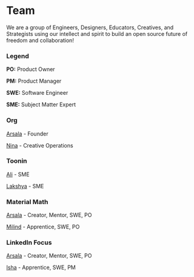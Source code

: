 # Team

We are a group of Engineers, Designers, Educators, Creatives, and Strategists using our intellect and spirit to build an open source future of freedom and collaboration!

### Legend
**PO:** Product Owner

**PM:** Product Manager

**SWE:** Software Engineer

**SME:** Subject Matter Expert

### Org

[Arsala](https://github.com/ArsalaBangash) - Founder

[Nina](https://github.com/itsninaricci29) - Creative Operations

### Toonin
[Ali](https://github.com/alir128) - SME

[Lakshya](https://github.com/Lakshya2610) - SME 

### Material Math

[Arsala](https://github.com/ArsalaBangash) - Creator, Mentor, SWE, PO 

[Milind](https://github.com/milindvishnoi) - Apprentice, SWE, PO

### LinkedIn Focus

[Arsala](https://github.com/ArsalaBangash) - Creator, Mentor, SWE, PO 

[Isha](https://github.com/ishaaa-ai) - Apprentice, SWE, PM

